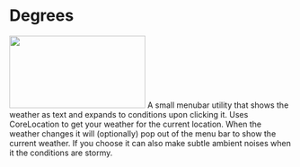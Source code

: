 Degrees
=======

<img width=242 height=129 src="https://github.com/CodinGuru/Degrees/raw/master/Promotionals/Screen%20Shot%202012-07-27%20at%2012.44.13%20AM.png"/>
A small menubar utility that shows the weather as text and expands to conditions upon clicking it. Uses CoreLocation to get your weather for the current location. When the weather changes it will (optionally) pop out of the menu bar to show the current weather. If you choose it can also make subtle ambient noises when it the conditions are stormy.